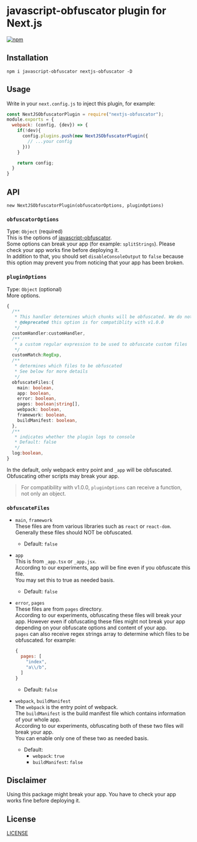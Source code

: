 # javascript-obfuscator plugin for Next.js
[![npm](https://img.shields.io/npm/v/nextjs-obfuscator)](https://www.npmjs.com/package/nextjs-obfuscator)
## Installation
```
npm i javascript-obfuscator nextjs-obfuscator -D
```
## Usage
Write in your `next.config.js` to inject this plugin, for example:
```js
const NextJSObfuscatorPlugin = require("nextjs-obfuscator");
module.exports = {
  webpack: (config, {dev}) => {
    if(!dev){
      config.plugins.push(new NextJSObfuscatorPlugin({
        // ...your config
      }))
    }

    return config;
  }
}
```
## API
`new NextJSObfuscatorPlugin(obfuscatorOptions, pluginOptions)`
### `obfuscatorOptions`
Type: `Object` (required)  
This is the options of [javascript-obfuscator](https://github.com/javascript-obfuscator/javascript-obfuscator).  
Some options can break your app (for example: `splitStrings`). Please check your app works fine before deploying it.  
In addition to that, you should set `disableConsoleOutput` to `false` because this option may prevent you from noticing that your app has been broken.
### `pluginOptions`
Type: `Object` (optional)  
More options.
```ts
{
  /**
   * This handler determines which chunks will be obfuscated. We do not recommend to use this arg.  
   * @deprecated this option is for compatiblity with v1.0.0
   */
  customHandler:customHandler,
  /**
   * a custom regular expression to be used to obfuscate custom files
   */
  customMatch:RegExp,
  /**
   * determines which files to be obfuscated
   * See below for more details
   */
  obfuscateFiles:{
    main: boolean,
    app: boolean,
    error: boolean,
    pages: boolean|string[],
    webpack: boolean,
    framework: boolean,
    buildManifest: boolean,
  },
  /**
   * indicates whether the plugin logs to console
   * Default: false
   */
  log:boolean,
}
```
In the default, only webpack entry point and `_app` will be obfuscated. Obfuscating other scripts may break your app.   
> For compatibility with v1.0.0, `pluginOptions` can receive a function, not only an object.

### `obfuscateFiles`
- `main`, `framework`  
  These files are from various libraries such as `react` or `react-dom`.  
  Generally these files should NOT be obfuscated.  
  - Default: `false`  

- `app`  
  This is from `_app.tsx` or `_app.jsx`.  
  According to our experiments, app will be fine even if you obfuscate this file.  
  You may set this to true as needed basis.
  - Default: `false`  

- `error`, `pages`  
  These files are from `pages` directory.  
  According to our experiments, obfuscating these files will break your app. However even if obfuscating these files might not break your app depending on your obfuscate options and content of your app.  
  `pages` can also receive regex strings array to determine which files to be obfuscated. for example:
  ```js
  {
    pages: [
      "index",
      "a\\/b",
    ]
  }
  ```
  - Default: `false`

- `webpack`, `buildManifest`  
  The `webpack` is the entry point of webpack.  
  The `buildManifest` is the build manifest file which contains information of your whole app.  
  According to our experiments, obfuscating both of these two files will break your app.  
  You can enable only one of these two as needed basis.
  - Default: 
    - `webpack`: `true`
    - `buildManifest`: `false`

## Disclaimer
Using this package might break your app. You have to check your app works fine before deploying it.

## License
[LICENSE](LICENSE)
